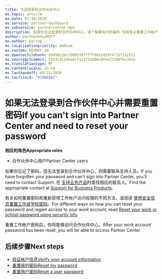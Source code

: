 ```yaml
---
title: 无法登录到合作伙伴中心
ms.topic: article
ms.date: 07/30/2020
ms.service: partner-dashboard
ms.subservice: partnercenter-mpn
description: 如果你无法登录到合作伙伴中心，请了解要执行的操作-包括有关重置工作帐户密码或学校帐户密码的信息（如果你忘记了密码）。
author: parthpandyaMSFT
ms.author: parthp
ms.localizationpriority: medium
ms.custom: SEOMAY.20
ms.openlocfilehash: b9458c2dc320851877f77d8a142974715f1b2521
ms.sourcegitcommit: 51e3c912eba8cfa72733206c0fee22386fbc34aa
ms.translationtype: MT
ms.contentlocale: zh-CN
ms.lasthandoff: 09/22/2020
ms.locfileid: "91000581"
---
```

# <a name="if-you-cant-sign-into-partner-center-and-need-to-reset-your-password"></a><span data-ttu-id="3bada-103">如果无法登录到合作伙伴中心并需要重置密码</span><span class="sxs-lookup"><span data-stu-id="3bada-103">If you can't sign into Partner Center and need to reset your password</span></span>

<span data-ttu-id="3bada-104">**相应的角色**</span><span class="sxs-lookup"><span data-stu-id="3bada-104">**Appropriate roles**</span></span>

- <span data-ttu-id="3bada-105">合作伙伴中心用户</span><span class="sxs-lookup"><span data-stu-id="3bada-105">Partner Center users</span></span>

<span data-ttu-id="3bada-106">如果你忘记了密码，但无法登录到合作伙伴中心，则需要联系支持人员。</span><span class="sxs-lookup"><span data-stu-id="3bada-106">If you have forgotten your password and can't sign into Partner Center, you'll need to contact Support.</span></span> <span data-ttu-id="3bada-107">在 [支持业务产品](/microsoft-365/admin/contact-support-for-business-products)时查找相应的联系人。</span><span class="sxs-lookup"><span data-stu-id="3bada-107">Find the appropriate contact at [Support for Business Products](/microsoft-365/admin/contact-support-for-business-products).</span></span> 

<span data-ttu-id="3bada-108">有关如何重置密码和重新获得工作帐户访问权限的不同方法，请阅读 [使用安全信息重置工作或学校密码](/azure/active-directory/user-help/active-directory-passwords-update-your-own-password#how-to-change-your-password)。</span><span class="sxs-lookup"><span data-stu-id="3bada-108">For different ways on how you can reset your password and regain access to your work account, read [Reset your work or school password using security info](/azure/active-directory/user-help/active-directory-passwords-update-your-own-password#how-to-change-your-password).</span></span>

<span data-ttu-id="3bada-109">重置工作帐户密码后，你将能够访问合作伙伴中心。</span><span class="sxs-lookup"><span data-stu-id="3bada-109">After your work account password has been reset, you will be able to access Partner Center.</span></span> 

## <a name="next-steps"></a><span data-ttu-id="3bada-110">后续步骤</span><span class="sxs-lookup"><span data-stu-id="3bada-110">Next steps</span></span>

- [<span data-ttu-id="3bada-111">验证帐户信息</span><span class="sxs-lookup"><span data-stu-id="3bada-111">Verify your account information</span></span>](verification-responses.md)
- [<span data-ttu-id="3bada-112">重置我的密码</span><span class="sxs-lookup"><span data-stu-id="3bada-112">Reset my password</span></span>](reset-my-pasword.md)
- [<span data-ttu-id="3bada-113">重置用户密码</span><span class="sxs-lookup"><span data-stu-id="3bada-113">Reset a user password</span></span>](reset-a-user-password.md)